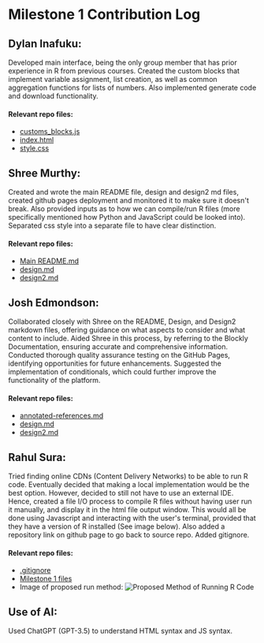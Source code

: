 # Milestone 1 Contribution Log

## Dylan Inafuku:
Developed main interface, being the only group member that has prior experience in R from previous courses. Created the custom blocks that implement variable assignment, list creation, as well as common aggregation functions for lists of numbers. Also implemented generate code and download functionality.

#### Relevant repo files:
- [customs_blocks.js](https://github.com/shmurthy08/RBlockly/blob/main/src/design-blocks/customs_blocks.js)
- [index.html](https://github.com/shmurthy08/RBlockly/blob/main/src/design-blocks/index.html)
- [style.css](https://github.com/shmurthy08/RBlockly/blob/main/src/design-blocks/style.css)

## Shree Murthy:
Created and wrote the main README file, design and design2 md files, created github pages deployment and monitored it to make sure it doesn't break. Also provided inputs as to how we can compile/run R files (more specifically mentioned how Python and JavaScript could be looked into). Separated css style into a separate file to have clear distinction.

#### Relevant repo files:
- [Main README.md](https://github.com/shmurthy08/RBlockly/blob/main/README.md)
- [design.md](https://github.com/shmurthy08/RBlockly/blob/main/design.md)
- [design2.md](https://github.com/shmurthy08/RBlockly/blob/main/design2.md)

## Josh Edmondson:

Collaborated closely with Shree on the README, Design, and Design2 markdown files, offering guidance on what aspects to consider and what content to include. Aided Shree in this process, by referring to the Blockly Documentation, ensuring accurate and comprehensive information. Conducted thorough quality assurance testing on the GitHub Pages, identifying opportunities for future enhancements. Suggested the implementation of conditionals, which could further improve the functionality of the platform.

#### Relevant repo files:
- [annotated-references.md](https://github.com/shmurthy08/RBlockly/blob/main/annotated-references.md)
- [design.md](https://github.com/shmurthy08/RBlockly/blob/main/design.md)
- [design2.md](https://github.com/shmurthy08/RBlockly/blob/main/design2.md)

## Rahul Sura:

Tried finding online CDNs (Content Delivery Networks) to be able to run R code. Eventually decided that making a local implementation would be the best option. However, decided to still not have to use an external IDE. Hence, created a file I/O process to compile R files without having user run it manually, and display it in the html file output window. This would all be done using Javascript and interacting with the user's terminal, provided that they have a version of R installed (See image below). Also added a repository link on github page to go back to source repo. Added gitignore.

#### Relevant repo files:
- [.gitignore](https://github.com/shmurthy08/RBlockly/blob/main/.gitignore)
- [Milestone 1 files](https://github.com/shmurthy08/RBlockly/blob/main/milestone1)
- Image of proposed run method:
![Proposed Method of Running R Code](https://cdn.discordapp.com/attachments/1031350086191566899/1159948201693024256/Math_350_Notes.jpg?ex=6532e0f2&is=65206bf2&hm=1d14fb809b437605630a1a67affb39c3f7c2f6fb78a1f31fffb0b832dbc3d364&)


## Use of AI:
Used ChatGPT (GPT-3.5) to understand HTML syntax and JS syntax.
